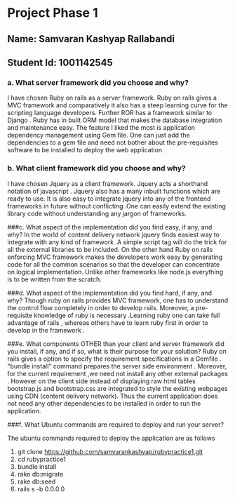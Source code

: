 Project Phase 1
===============
 
Name: Samvaran Kashyap Rallabandi
---------------------------------

Student Id: 1001142545
----------------------
 
### a. What server framework did you choose and why?

I have chosen Ruby on rails as a server framework. Ruby on rails gives a MVC framework and comparatively it also has a steep learning curve for the scripting language developers. Further ROR has a framework similar to Django . Ruby has in built ORM model that makes the database integration and maintenance easy. The feature I liked the most is application dependency management using Gem file. One can just add the dependencies to a gem file and need not bother about the pre-requisites software to be installed to deploy the web application.  

 
### b. What client framework did you choose and why?

I have chosen Jquery as a client framework. Jquery acts a shorthand notation of javascript . Jquery also has a many inbuilt functions which are ready to use. It is also easy to integrate jquery into any of the frontend frameworks in future without conflicting .One can easily extend the existing library code without understanding any jargon of frameworks.   


###c. What aspect of the implementation did you find easy, if any, and why?
In the world of content delivery network jquery finds easiest way to integrate with any kind of framework .A simple script tag will do the trick for all the external libraries to be included. On the other hand Ruby on rails enforcing MVC framework makes the developers work easy by generating code for all the common scenarios so that the developer can concentrate on logical implementation. Unlike other frameworks like node.js everything is to be written from the scratch.


###d. What aspect of the implementation did you find hard, if any, and why?
Though ruby on rails provides MVC framework, one has to understand the control flow completely in order to develop rails. Moreover, a pre-requisite knowledge of ruby is necessary .Learning ruby one can take full advantage of rails ,  whereas others have to learn ruby first in order to develop in the framework . 


###e. What components OTHER than your client and server framework did you install, if any, and if so, what is their purpose for your solution?
Ruby on rails gives a option to specify the requirement specifications in a Gemfile . "bundle install" command prepares the server side environment . Moreover, for the current requirement ,we need not install any other external packages .
However on the client side instead of displaying raw html tables bootstrap.js and bootstrap.css are integrated to style the existing webpages using CDN (content delivery network). Thus the current application does not need any other dependencies to be installed in order to run the application.


###f. What Ubuntu commands are required to deploy and run your server?

The ubuntu commands required to deploy the application are as follows 

1. git clone https://github.com/samvarankashyap/rubypractice1.git
2. cd rubypractice1
3. bundle install
4. rake db:migrate
5. rake db:seed
6. rails s -b 0.0.0.0
